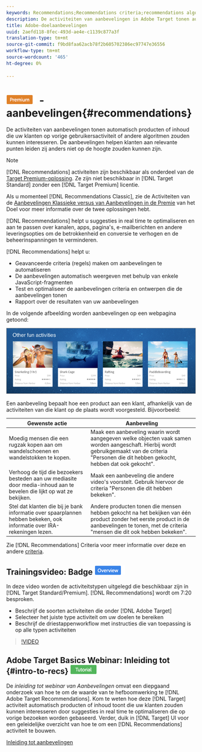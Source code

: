 ```yaml
---
keywords: Recommendations;Recommendations criteria;recommendations algorithms;recommendations activity;criteria;recommendations targeting;recs
description: De activiteiten van aanbevelingen in Adobe Target tonen automatisch producten of inhoud die uw klanten op vorige gebruikersactiviteit of andere algoritmen zouden kunnen interesseren. De aanbevelingen helpen klanten aan relevante punten leiden zij anders niet op de hoogte zouden kunnen zijn.
title: Adobe-doelaanbevelingen
uuid: 2aefd118-8fec-493d-ae4e-c1139c877a3f
translation-type: tm+mt
source-git-commit: f9bd8faa62acb78f2b605702386ec97747e36556
workflow-type: tm+mt
source-wordcount: '465'
ht-degree: 0%

---
```



# ![PREMIUM](/help/assets/premium.png) -aanbevelingen{#recommendations}

De activiteiten van aanbevelingen tonen automatisch producten of inhoud die uw klanten op vorige gebruikersactiviteit of andere algoritmen zouden kunnen interesseren. De aanbevelingen helpen klanten aan relevante punten leiden zij anders niet op de hoogte zouden kunnen zijn.

>[!NOTE]
>
>[!DNL Recommendations] activiteiten zijn beschikbaar als onderdeel van de [Target Premium-oplossing](/help/c-intro/intro.md#premium). Ze zijn niet beschikbaar in [!DNL Target Standard] zonder een [!DNL Target Premium] licentie.
>
>Als u momenteel [!DNL Recommendations Classic], zie de Activiteiten van de [Aanbevelingen Klassieke versus van Aanbevelingen in de Premie](../c-recommendations/c-recommendations-faq/recommendations-classic-versus-recommendations-activities-target-premium.md#concept_A80223EF66634EA380580C2823A581C5) van het Doel voor meer informatie over de twee oplossingen hebt.

[!DNL Recommendations] helpt u suggesties in real time te optimaliseren en aan te passen over kanalen, apps, pagina&#39;s, e-mailberichten en andere leveringsopties om de betrokkenheid en conversie te verhogen en de beheerinspanningen te verminderen.

[!DNL Recommendations] helpt u:

* Geavanceerde criteria (regels) maken om aanbevelingen te automatiseren
* De aanbevelingen automatisch weergeven met behulp van enkele JavaScript-fragmenten
* Test en optimaliseer de aanbevelingen criteria en ontwerpen die de aanbevelingen tonen
* Rapport over de resultaten van uw aanbevelingen

In de volgende afbeelding worden aanbevelingen op een webpagina getoond:

![](assets/velocity_example.png)

Een aanbeveling bepaalt hoe een product aan een klant, afhankelijk van de activiteiten van die klant op de plaats wordt voorgesteld. Bijvoorbeeld:

| Gewenste actie | Aanbeveling |
|--- |--- |
| Moedig mensen die een rugzak kopen aan om wandelschoenen en wandelstokken te kopen. | Maak een aanbeveling waarin wordt aangegeven welke objecten vaak samen worden aangeschaft. Hierbij wordt gebruikgemaakt van de criteria &quot;Personen die dit hebben gekocht, hebben dat ook gekocht&quot;. |
| Verhoog de tijd die bezoekers besteden aan uw mediasite door media-inhoud aan te bevelen die lijkt op wat ze bekijken. | Maak een aanbeveling die andere video&#39;s voorstelt. Gebruik hiervoor de criteria &quot;Personen die dit hebben bekeken&quot;. |
| Stel dat klanten die bij je bank informatie over spaarplannen hebben bekeken, ook informatie over IRA-rekeningen lezen. | Andere producten tonen die mensen hebben gekocht na het bekijken van één product zonder het eerste product in de aanbevelingen te tonen, met de criteria &quot;mensen die dit ook hebben bekeken&quot;. |
</table>

Zie [!DNL Recommendations] Criteria voor meer informatie over deze en andere [criteria](../c-recommendations/c-algorithms/algorithms.md#concept_4BD01DC437F543C0A13621C93A302750).

## Trainingsvideo: Badge ![Overzicht activiteitstypen](/help/assets/overview.png)

In deze video worden de activiteitstypen uitgelegd die beschikbaar zijn in [!DNL Target Standard/Premium]. [!DNL Recommendations] wordt om 7:20 besproken.

* Beschrijf de soorten activiteiten die onder [!DNL Adobe Target]
* Selecteer het juiste type activiteit om uw doelen te bereiken
* Beschrijf de driestappenworkflow met instructies die van toepassing is op alle typen activiteiten

>[!VIDEO](https://video.tv.adobe.com/v/17386)

## Adobe Target Basics Webinar: Inleiding tot {#intro-to-recs} ![zelfstudie met aanbevelingen](/help/assets/tutorial.png)

De *inleiding tot webinar van Aanbevelingen* omvat een diepgaand onderzoek van hoe te om de waarde van te hefboomwerking te [!DNL Adobe Target Recommendations]. Kom te weten hoe deze [!DNL Target] activiteit automatisch producten of inhoud toont die uw klanten zouden kunnen interesseren door suggesties in real time te optimaliseren die op vorige bezoeken worden gebaseerd. Verder, duik in [!DNL Target] UI voor een geleidelijke overzicht van hoe te om een [!DNL Recommendations] activiteit te bouwen.

[Inleiding tot aanbevelingen](https://adobecustomersuccess.adobeconnect.com/p8gt31drhs3e/?OWASP_CSRFTOKEN=4bd6cac5d0806167ee0a5449ba93d6300548d09c922bcb751c38973897a5703a)